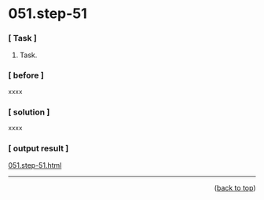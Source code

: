 <a name="topage"></a>

# 051.step-51

### [ Task ]
  1. Task.

### [ before ]

```sh
xxxx
```

### [ solution ]

```sh
xxxx
```

### [ output result ]

[051.step-51.html](https://koskasmail.github.io/fccdev/md/01_responsive-web-design/learn-html-by-building-a-cat-photo-app/web/051.step-51.html)


-----


<p align="right">(<a href="#topage">back to top</a>)</p>
<br/>
<br/>
